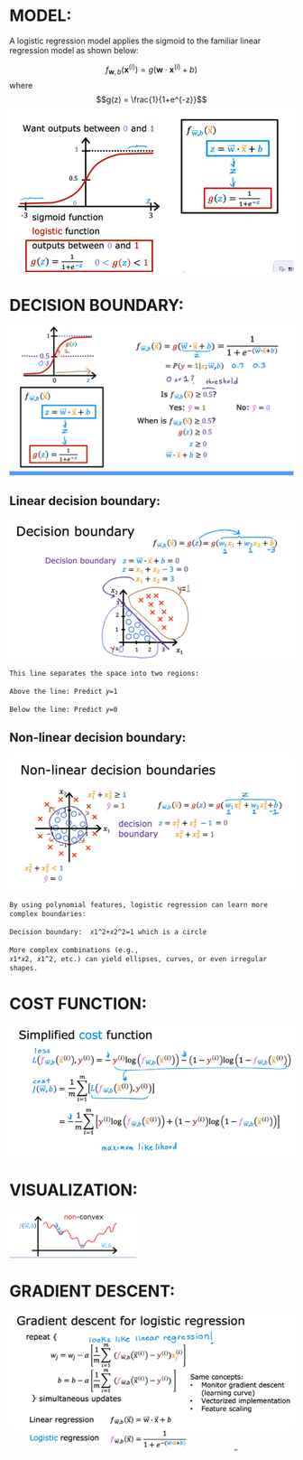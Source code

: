 # MODEL:
A logistic regression model applies the sigmoid to the familiar linear regression model as shown below:

$$ f_{\mathbf{w},b}(\mathbf{x}^{(i)}) = g(\mathbf{w} \cdot \mathbf{x}^{(i)} + b ) $$
  where 
  $$g(z) = \frac{1}{1+e^{-z}}$$
  ![alt text](img/image-13.png)

# DECISION BOUNDARY:
![alt text](img/image-14.png)

## Linear decision boundary:
![alt text](img/image-15.png)
```
This line separates the space into two regions:

Above the line: Predict 𝑦=1

Below the line: Predict 𝑦=0
```
## Non-linear decision boundary:
![alt text](img/image-16.png)
```
By using polynomial features, logistic regression can learn more complex boundaries:

Decision boundary:  𝑥1^2+𝑥2^2=1 which is a circle

More complex combinations (e.g., 
𝑥1*𝑥2, 𝑥1^2, etc.) can yield ellipses, curves, or even irregular shapes.
```

# COST FUNCTION:
![alt text](img/image-17.png)

# VISUALIZATION:
![alt text](img/image-18.png)

# GRADIENT DESCENT:
![alt text](img/image-19.png)